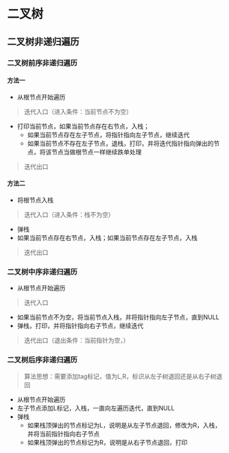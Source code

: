 # 二叉树
## 二叉树非递归遍历
### 二叉树前序非递归遍历
#### 方法一
+ 从根节点开始遍历
> 迭代入口（进入条件：当前节点不为空）
+ 打印当前节点，如果当前节点存在右节点，入栈；
    + 如果当前节点存在左子节点，将指针指向左子节点，继续迭代
    + 如果当前节点不存在左子节点，退栈，打印，并将迭代指针指向弹出的节点，将该节点当做根节点一样继续跌单处理
> 迭代出口
#### 方法二
+ 将根节点入栈
> 迭代入口（进入条件：栈不为空）
+ 弹栈
+ 如果当前节点存在右节点，入栈；如果当前节点存在左子节点，入栈
> 迭代出口

### 二叉树中序非递归遍历
+ 从根节点开始遍历
> 迭代入口
+ 如果当前节点不为空，将当前节点入栈，并将指针指向左子节点，直到NULL
+ 弹栈，打印，并将指针指向右子节点，继续迭代
> 迭代出口（退出条件：当前指针为空，）

### 二叉树后序非递归遍历
> 算法思想：需要添加tag标记，值为L,R，标识从左子树退回还是从右子树退回
+ 从根节点开始遍历
+ 左子节点添加L标记，入栈，一直向左遍历迭代，直到NULL
+ 弹栈
    + 如果栈顶弹出的节点标记为L，说明是从左子节点退回，修改为R，入栈，并将当前指针指向右子节点
    + 如果栈顶弹出的节点标记为R，说明是从右子节点退回，打印


